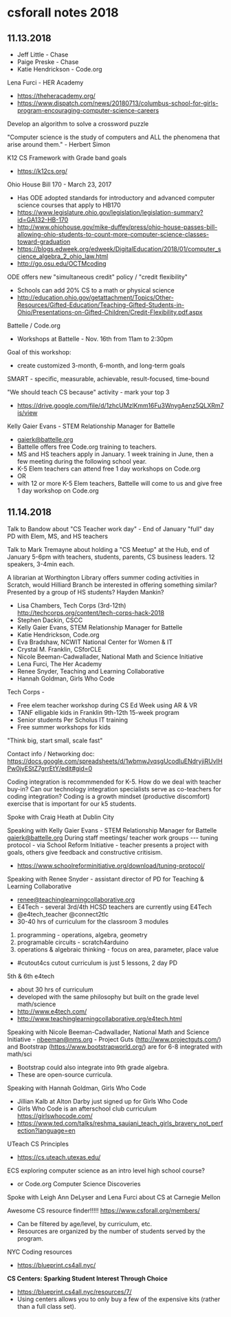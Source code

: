 # csforall notes 2018

## 11.13.2018

- Jeff Little - Chase
- Paige Preske - Chase
- Katie Hendrickson - Code.org

Lena Furci - HER Academy
- <https://theheracademy.org/>
- <https://www.dispatch.com/news/20180713/columbus-school-for-girls-program-encouraging-computer-science-careers>

Develop an algorithm to solve a crossword puzzle

"Computer science is the study of computers and ALL the phenomena that arise around them." - Herbert Simon

K12 CS Framework with Grade band goals
- <https://k12cs.org/>

Ohio House Bill 170 - March 23, 2017
- Has ODE adopted standards for introductory and advanced computer science courses that apply to HB170
- <https://www.legislature.ohio.gov/legislation/legislation-summary?id=GA132-HB-170>
- <http://www.ohiohouse.gov/mike-duffey/press/ohio-house-passes-bill-allowing-ohio-students-to-count-more-computer-science-classes-toward-graduation>
- <https://blogs.edweek.org/edweek/DigitalEducation/2018/01/computer_science_algebra_2_ohio_law.html>
- <http://go.osu.edu/OCTMcoding>

ODE offers new "simultaneous credit" policy / "credit flexibility"
- Schools can add 20% CS to a math or physical science
- <http://education.ohio.gov/getattachment/Topics/Other-Resources/Gifted-Education/Teaching-Gifted-Students-in-Ohio/Presentations-on-Gifted-Children/Credit-Flexibility.pdf.aspx>

Battelle / Code.org
- Workshops at Battelle - Nov. 16th from 11am to 2:30pm

Goal of this workshop:
- create customized 3-month, 6-month, and long-term goals

SMART - specific, measurable, achievable, result-focused, time-bound

"We should teach CS because" activity - mark your top 3
- <https://drive.google.com/file/d/1zhcUMzlKmm16Fu3WnygAenz5QLXRm7is/view>

Kelly Gaier Evans - STEM Relationship Manager for Battelle
- gaierk@battelle.org
- Battelle offers free Code.org training to teachers.
- MS and HS teachers apply in January. 1 week training in June, then a few meeting during the following school year.
- K-5 Elem teachers can attend free 1 day workshops on Code.org
- OR
- with 12 or more K-5 Elem teachers, Battelle will come to us and give free 1 day workshop on Code.org

## 11.14.2018

Talk to Bandow about "CS Teacher work day" - End of January "full" day PD with Elem, MS, and HS teachers

Talk to Mark Tremayne about holding a "CS Meetup" at the Hub, end of January 5-6pm with teachers, students, parents, CS business leaders. 12 speakers, 3-4min each.

A librarian at Worthington Library offers summer coding activities in Scratch, would Hilliard Branch be interested in offering something similar? Presented by a group of HS students? Hayden Mankin?

- Lisa Chambers, Tech Corps (3rd-12th) <http://techcorps.org/content/tech-corps-hack-2018>
- Stephen Dackin, CSCC
- Kelly Gaier Evans, STEM Relationship Manager for Battelle
- Katie Hendrickson, Code.org
- Eva Bradshaw, NCWIT National Center for Women & IT
- Crystal M. Franklin, CSforCLE
- Nicole Beeman-Cadwallader, National Math and Science Initiative
- Lena Furci, The Her Academy
- Renee Snyder, Teaching and Learning Collaborative
- Hannah Goldman, Girls Who Code

Tech Corps -
- Free elem teacher workshop during CS Ed Week using AR & VR
- TANF elligable kids in Franklin 9th-12th 15-week program
- Senior students Per Scholus IT training
- Free summer workshops for kids

"Think big, start small, scale fast"

Contact info / Networking doc: <https://docs.google.com/spreadsheets/d/1wbmwJvqsgUcodIuENdryjiRUvIHPw0jyEStZ7grrEtY/edit#gid=0>

Coding integration is recommmended for K-5. How do we deal with teacher buy-in? Can our technology integration specialists serve as co-teachers for coding integration? Coding is a growth mindset (productive discomfort) exercise that is important for our k5 students.

Spoke with Craig Heath at Dublin City

Speaking with Kelly Gaier Evans - STEM Relationship Manager for Battelle gaierk@battelle.org During staff meetings/ teacher work groups --- tuning protocol - via School Reform Initiative - teacher presents a project with goals, others give feedback and constructive critisism.
- <https://www.schoolreforminitiative.org/download/tuning-protocol/>

Speaking with Renee Snyder - assistant director of PD for Teaching & Learning Collaborative
- renee@teachinglearningcollaborative.org
- E4Tech - several 3rd/4th HCSD teachers are currently using E4Tech
- @e4tech_teacher @connect2tlc
- 30-40 hrs of curriculum for the classroom
3 modules
1. programming - operations, algebra, geometry
2. programable circuits - scratch4arduino
3. operations & algebraic thinking - focus on area, parameter, place value

- #cutout4cs cutout curriculum is just 5 lessons, 2 day PD

5th & 6th e4tech
- about 30 hrs of curriculum
- developed with the same philosophy but built on the grade level math/science
- <http://www.e4tech.com/>
- <http://www.teachinglearningcollaborative.org/e4tech.html>

Speaking with Nicole Beeman-Cadwallader, National Math and Science Initiative - nbeeman@nms.org - Project Guts (<http://www.projectguts.com/>) and Bootstrap (<https://www.bootstrapworld.org/>) are for 6-8 integrated with math/sci
- Bootstrap could also integrate into 9th grade algebra.
- These are open-source curricula.

Speaking with Hannah Goldman, Girls Who Code
- Jillian Kalb at Alton Darby just signed up for Girls Who Code
- Girls Who Code is an afterschool club curriculum <https://girlswhocode.com/>
- <https://www.ted.com/talks/reshma_saujani_teach_girls_bravery_not_perfection?language=en>

UTeach CS Principles
- <https://cs.uteach.utexas.edu/>

ECS exploring computer science as an intro level high school course?
- or Code.org Computer Science Discoveries

Spoke with Leigh Ann DeLyser and Lena Furci about CS at Carnegie Mellon

Awesome CS resource finder!!!!! <https://www.csforall.org/members/>
- Can be filtered by age/level, by curriculum, etc.
- Resources are organized by the number of students served by the program.

NYC Coding resources
- <https://blueprint.cs4all.nyc/>

**CS Centers: Sparking Student Interest Through Choice**
- <https://blueprint.cs4all.nyc/resources/7/>
- Using centers allows you to only buy a few of the expensive kits (rather than a full class set).
